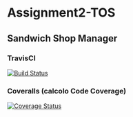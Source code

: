 # Assignment2-TOS
## Sandwich Shop Manager
### TravisCI
[![Build Status](https://travis-ci.org/Gabriele323/Assignment2-TOS.svg?branch=master)](https://travis-ci.org/Gabriele323/Assignment2-TOS)
### Coveralls (calcolo Code Coverage)
[![Coverage Status](https://coveralls.io/repos/github/Gabriele323/Assignment2-TOS/badge.svg)](https://coveralls.io/github/Gabriele323/Assignment2-TOS)
